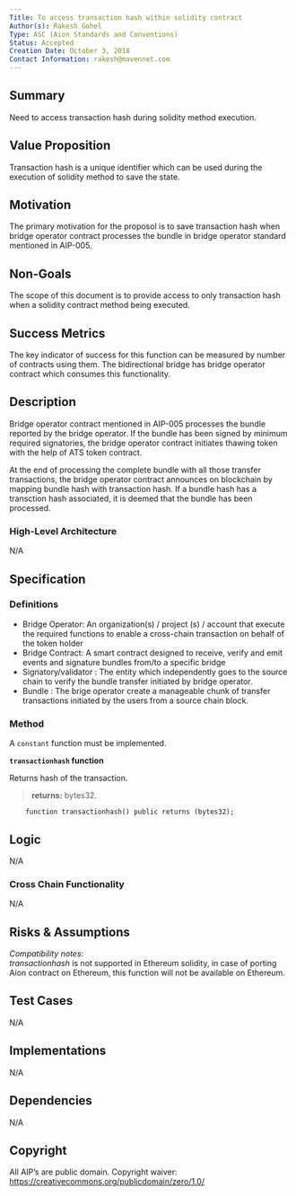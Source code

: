 ```yaml
---
Title: To access transaction hash within solidity contract 
Author(s): Rakesh Gohel
Type: ASC (Aion Standards and Conventions)
Status: Accepted
Creation Date: October 3, 2018
Contact Information: rakesh@mavennet.com
---
```


## Summary

Need to access transaction hash during solidity method execution.

## Value Proposition

Transaction hash is a unique identifier which can be used during the execution of solidity method to save the state.

## Motivation

The primary motivation for the proposol is to save transaction hash when bridge operator contract processes the bundle in bridge operator standard mentioned in AIP-005. 

## Non-Goals

The scope of this document is to provide access to only transaction hash when a solidity contract method being executed. 

## Success Metrics

The key indicator of success for this function can be measured by number of contracts using them. The bidirectional bridge has bridge operator contract which consumes this functionality.

## Description

Bridge operator contract mentioned in AIP-005 processes the bundle reported by the bridge operator. If the bundle has been signed by minimum required signatories, the bridge operator contract initiates thawing token with the help of ATS token contract.

At the end of processing the complete bundle with all those transfer transactions, the bridge operator contract announces on blockchain by mapping bundle hash with transaction hash. If a bundle hash has a transction hash associated, it is deemed that the bundle has been processed.

### High-Level Architecture
N/A

## Specification

### Definitions

- Bridge Operator: An organization(s) / project (s) / account that execute the required functions to enable a cross-chain transaction on behalf of the token holder
- Bridge Contract: A smart contract designed to receive, verify and emit events and signature bundles from/to a specific bridge
- Signatory/validator : The entity which independently goes to the source chain to verify the bundle transfer initiated by bridge operator. 
- Bundle : The brige operator create a manageable chunk of transfer transactions initiated by the users from a source chain block. 

### Method

A `constant` function must be implemented.

**`transactionhash` function**

Returns hash of the transaction.

> **returns:** bytes32.

``` solidity
    function transactionhash() public returns (bytes32);
```


## Logic

N/A

### Cross Chain Functionality

N/A

## Risks & Assumptions

*Compatibility notes*:  
*transactionhash* is not supported in Ethereum solidity, in case of porting Aion contract on Ethereum, this function will not be available on Ethereum.

## Test Cases

N/A

## Implementations

N/A

## Dependencies

N/A

## Copyright

All AIP’s are public domain. Copyright waiver: https://creativecommons.org/publicdomain/zero/1.0/
